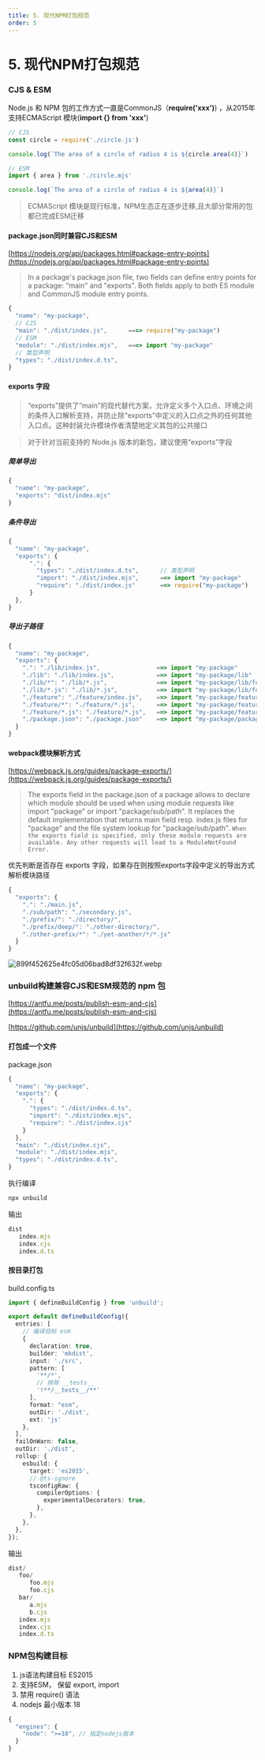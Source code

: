 ```yaml
---
title: 5. 现代NPM打包规范
order: 5
---
```


# 5. 现代NPM打包规范

### CJS & ESM
Node.js 和 NPM 包的工作方式一直是CommonJS（**require('xxx')**) ，从2015年支持ECMAScript 模块(**import {} from 'xxx'**)

```js
// CJS
const circle = require('./circle.js')

console.log(`The area of a circle of radius 4 is ${circle.area(4)}`)
```

```js
// ESM
import { area } from './circle.mjs'

console.log(`The area of a circle of radius 4 is ${area(4)}`)
```

> ECMAScript 模块是现行标准，NPM生态正在逐步迁移,且大部分常用的包都已完成ESM迁移

#### package.json同时兼容CJS和ESM

[https://nodejs.org/api/packages.html#package-entry-points](https://nodejs.org/api/packages.html#package-entry-points)

> In a package's package.json file, two fields can define entry points for a package: "main" and "exports". Both fields apply to both ES module and CommonJS module entry points.

```js
{
  "name": "my-package",
  // CJS
  "main": "./dist/index.js",      ===> require("my-package")
  // ESM
  "module": "./dist/index.mjs",   ===> import "my-package"
  // 类型声明
  "types": "./dist/index.d.ts",  
}
```

#### exports 字段

> “exports”提供了“main”的现代替代方案，允许定义多个入口点、环境之间的条件入口解析支持，并防止除“exports”中定义的入口点之外的任何其他入口点。这种封装允许模块作者清楚地定义其包的公共接口

> 对于针对当前支持的 Node.js 版本的新包，建议使用“exports”字段

##### 简单导出

```js
{
  "name": "my-package",
  "exports": "dist/index.mjs"
}
```

##### 条件导出

```js
{
  "name": "my-package",
  "exports": {
      ".": {
        "types": "./dist/index.d.ts",      // 类型声明
        "import": "./dist/index.mjs",      ==> import "my-package"
        "require": "./dist/index.js"       ==> require("my-package")
      }
  },
}
```

##### 导出子路径

```js
{
  "name": "my-package",
  "exports": {
    ".": "./lib/index.js",                ==> import "my-package"
    "./lib": "./lib/index.js",            ==> import "my-package/lib"
    "./lib/*": "./lib/*.js",              ==> import "my-package/lib/foo"
    "./lib/*.js": "./lib/*.js",           ==> import "my-package/lib/foo.js"
    "./feature": "./feature/index.js",    ==> import "my-package/feature"
    "./feature/*": "./feature/*.js",      ==> import "my-package/feature/foo"
    "./feature/*.js": "./feature/*.js",   ==> import "my-package/feature/foo.js"
    "./package.json": "./package.json"    ==> import "my-package/package.json"
  }
} 
```

#### webpack模块解析方式

[https://webpack.js.org/guides/package-exports/](https://webpack.js.org/guides/package-exports/)

> The exports field in the package.json of a package allows to declare which module should be used when using module requests like import "package" or import "package/sub/path". It replaces the default implementation that returns main field resp. index.js files for "package" and the file system lookup for "package/sub/path".
``When the exports field is specified, only these module requests are available. Any other requests will lead to a ModuleNotFound Error.``

优先判断是否存在 exports 字段，如果存在则按照exports字段中定义的导出方式解析模块路径

```js
{
  "exports": {
    ".": "./main.js",
    "./sub/path": "./secondary.js",
    "./prefix/": "./directory/",
    "./prefix/deep/": "./other-directory/",
    "./other-prefix/*": "./yet-another/*/*.js"
  }
}
```

![899f452625e4fc05d06bad8df32f632f.webp](evernotecid://60250CBF-F5E1-4B63-AF57-32369CA09388/appyinxiangcom/15821309/ENResource/p3502)

### unbuild构建兼容CJS和ESM规范的 npm 包

[https://antfu.me/posts/publish-esm-and-cjs](https://antfu.me/posts/publish-esm-and-cjs)

[https://github.com/unjs/unbuild](https://github.com/unjs/unbuild)

#### 打包成一个文件

package.json

```js
{
  "name": "my-package",
  "exports": {
    ".": {
      "types": "./dist/index.d.ts",
      "import": "./dist/index.mjs",
      "require": "./dist/index.cjs"
    }
  },
  "main": "./dist/index.cjs",
  "module": "./dist/index.mjs",
  "types": "./dist/index.d.ts",
}
```
执行编译

```sh
npx unbuild
```

输出

```js
dist
   index.mjs
   index.cjs
   index.d.ts
```

#### 按目录打包

build.config.ts

```ts
import { defineBuildConfig } from 'unbuild';

export default defineBuildConfig({
  entries: [
    // 编译目标 esm
    {
      declaration: true,
      builder: 'mkdist',
      input: './src',
      pattern: [
        '**/*', 
        // 排除 __tests__
        '!**/__tests__/**'
      ],
      format: "esm",
      outDir: './dist',
      ext: 'js'
    },
  ],
  failOnWarn: false,
  outDir: './dist',
  rollup: {
    esbuild: {
      target: 'es2015',
      // @ts-ignore
      tsconfigRaw: {
        compilerOptions: {
          experimentalDecorators: true,
        },
      },
    },
  },
});

```

输出

```js
dist/
   foo/
      foo.mjs
      foo.cjs
   bar/
      a.mjs
      b.cjs
   index.mjs
   index.cjs
   index.d.ts
```

### NPM包构建目标

1. js语法构建目标 ES2015
2. 支持ESM， 保留 export, import 
3. 禁用 require()  语法
4. nodejs 最小版本  18

```js
{
  "engines": {
    "node": ">=18", // 指定nodejs版本
  }
}
```


